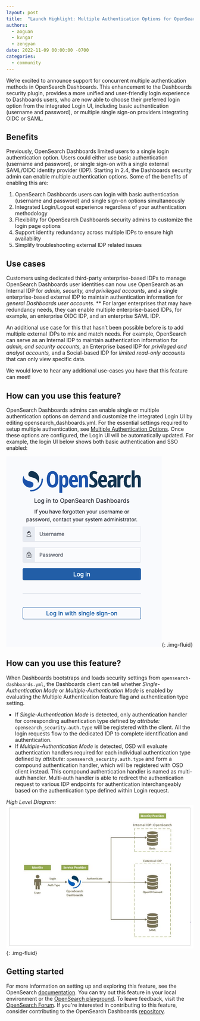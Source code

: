 ```yaml
---
layout: post
title:  "Launch Highlight: Multiple Authentication Options for OpenSearch Dashboards"
authors: 
  - aoguan
  - kvngar
  - zengyan
date: 2022-11-09 00:00:00 -0700
categories: 
  - community
---
```


We’re excited to announce support for concurrent multiple authentication methods in OpenSearch Dashboards. This enhancement to the Dashboards security plugin, provides a more unified and user-friendly login experience to Dashboards users, who are now able to choose their preferred login option from the integrated Login UI, including basic authentication (username and password), or multiple single sign-on providers integrating OIDC or SAML.

## Benefits

Previously, OpenSearch Dashboards limited users to a single login authentication option. Users could either use basic authentication (username and password), or single sign-on with a single external SAML/OIDC identity provider (IDP). Starting in 2.4, the Dashboards security admin can enable multiple authentication options. Some of the benefits of enabling this are:

1. OpenSearch Dashboards users can login with basic authentication (username and password) and single sign-on options simultaneously
2. Integrated Login/Logout experience regardless of your authentication methodology
3. Flexibility for OpenSearch Dashboards security admins to customize the login page options
4. Support identity redundancy across multiple IDPs to ensure high availability
5. Simplify troubleshooting external IDP related issues

## Use cases

Customers using dedicated third-party enterprise-based IDPs to manage OpenSearch Dashboards user identities can now use OpenSearch as an Internal IDP for *admin, security, and privileged accounts*, and a single enterprise-based external IDP to maintain authentication information for *general Dashboards user accounts*. ** For larger enterprises that may have redundancy needs, they can enable multiple enterprise-based IDPs, for example, an enterprise OIDC IDP, and an enterprise SAML IDP.

An additional use case for this that hasn’t been possible before is to add multiple external IDPs to mix and match needs. For example, OpenSearch can serve as an Internal IDP to maintain authentication information for *admin, and security accounts,* an Enterprise based IDP for *privileged and analyst accounts,* and a Social-based IDP for *limited read-only accounts* that can only view specific data.

We would love to hear any additional use-cases you have that this feature can meet!

## How can you use this feature?

OpenSearch Dashboards admins can enable single or multiple authentication options on demand and customize the integrated Login UI by editing opensearch_dashboards.yml. For the essential settings required to setup multiple authentication, see [Multiple Authentication Options]({{site.url}}{{site.baseurl}}/security-plugin/configuration/multi-auth/). Once these options are configured, the Login UI will be automatically updated. For example, the login UI below shows both basic authentication and SSO enabled:

![Default Login UI](/assets/media/blog-images/2022-11-14-multiple-authentication/default-login-ui.png){: .img-fluid}

## How can you use this feature?

When Dashboards bootstraps and loads security settings from `opensearch-dashboards.yml`, the Dashboards client can tell whether *Single-Authentication Mode* or *Multiple-Authentication Mode* is enabled by evaluating the Multiple Authentication feature flag and authentication type setting.

* If *Single-Authentication Mode* is detected, only authentication handler for corresponding authentication type defined by *attribute:* `opensearch_security.auth.type` will be registered with the client. All the login requests flow to the dedicated IDP to complete identification and authentication.
* If *Multiple-Authentication Mode* is detected, OSD will evaluate authentication handlers required for each individual authentication type defined by *attribute:* `opensearch_security.auth.type` and form a compound authentication handler, which will be registered with OSD client instead. This compound authentication handler is named as multi-auth handler. Multi-auth handler is able to redirect the authentication request to various IDP endpoints for authentication interchangeably based on the authentication type defined within Login request. 

*High Level Diagram:*
![High Level Diagram](/assets/media/blog-images/2022-11-14-multiple-authentication/high-level-diagram.png){: .img-fluid}

## Getting started

For more information on setting up and exploring this feature, see the OpenSearch [documentation]({{site.url}}{{site.baseurl}}/security-plugin/configuration/multi-auth/). You can try out this feature in your local environment or the [OpenSearch playground](https://playground.opensearch.org/app/home#/). To leave feedback, visit the [OpenSearch Forum](https://forum.opensearch.org/t/feedback-experimental-feature-connect-to-external-data-sources/11144). If you're interested in contributing to this feature, consider contributing to the OpenSearch Dashboards [repository](https://github.com/opensearch-project/security-dashboards-plugin).